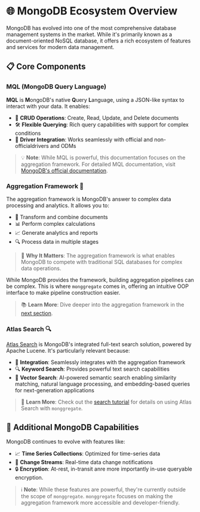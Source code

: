 # 🌐 MongoDB Ecosystem Overview

MongoDB has evolved into one of the most comprehensive database management systems in the market. While it's primarily known as a document-oriented NoSQL database, it offers a rich ecosystem of features and services for modern data management.

## 📋 Core Components

### **MQL (MongoDB Query Language)**

**MQL** is **M**ongoDB's native **Q**uery **L**anguage, using a JSON-like syntax to interact with your data. It enables:

- 🔄 **CRUD Operations**: Create, Read, Update, and Delete documents
- 🛠️ **Flexible Querying**: Rich query capabilities with support for complex conditions
- 🔌 **Driver Integration**: Works seamlessly with official and non-officialdrivers and ODMs

> 💡 **Note**: While MQL is powerful, this documentation focuses on the aggregation framework. For detailed MQL documentation, visit [MongoDB's official documentation](https://www.mongodb.com/docs/manual/crud/).

### **Aggregation Framework** 🎯

The aggregation framework is MongoDB's answer to complex data processing and analytics. It allows you to:

- 🔄 Transform and combine documents
- 📊 Perform complex calculations
- 📈 Generate analytics and reports
- 🔍 Process data in multiple stages

> 🎯 **Why It Matters**: The aggregation framework is what enables MongoDB to compete with traditional SQL databases for complex data operations.

While MongoDB provides the framework, building aggregation pipelines can be complex. This is where `monggregate` comes in, offering an intuitive OOP interface to make pipeline construction easier.

> 📚 **Learn More**: Dive deeper into the aggregation framework in the [next section](mongodb-aggregation-framework.md).

### **Atlas Search** 🔍

[Atlas Search](https://www.mongodb.com/docs/atlas/atlas-search/atlas-search-overview/) is MongoDB's integrated full-text search solution, powered by Apache Lucene. It's particularly relevant because:

- 🔗 **Integration**: Seamlessly integrates with the aggregation framework
- 🔍 **Keyword Search**: Provides powerful text search capabilities
- 🧮 **Vector Search**: AI-powered semantic search enabling similarity matching, natural language processing, and embedding-based queries for next-generation applications


> 📖 **Learn More**: Check out the [search tutorial](../tutorial/search.md) for details on using Atlas Search with `monggregate`.

## 🌟 Additional MongoDB Capabilities

MongoDB continues to evolve with features like:

- 📈 **Time Series Collections**: Optimized for time-series data
- 🔄 **Change Streams**: Real-time data change notifications
- 🔒 **Encryption**: At-rest, in-transit anre more importantly in-use queryable encryption.

> ℹ️ **Note**: While these features are powerful, they're currently outside the scope of `monggregate`. `monggregate` focuses on making the aggregation framework more accessible and developer-friendly.

